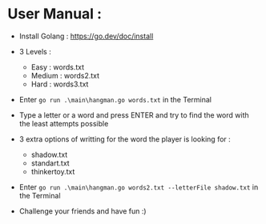 # User Manual : 

- Install Golang : https://go.dev/doc/install

- 3 Levels : 
    - Easy : words.txt
    - Medium : words2.txt 
    - Hard : words3.txt

- Enter ``go run .\main\hangman.go words.txt`` in the Terminal 

- Type a letter or a word and press ENTER and try to find the word with the least attempts possible

- 3 extra options of writting for the word the player is looking for :
    - shadow.txt
    - standart.txt
    - thinkertoy.txt

- Enter ``go run .\main\hangman.go words2.txt --letterFile shadow.txt`` in the Terminal

- Challenge your friends and have fun :) 